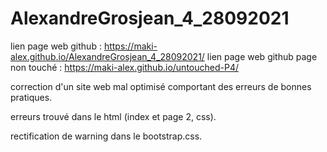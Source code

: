 # AlexandreGrosjean_4_28092021

lien page web github : https://maki-alex.github.io/AlexandreGrosjean_4_28092021/
lien page web github page non touché : https://maki-alex.github.io/untouched-P4/


correction d'un site web mal optimisé comportant des erreurs de bonnes pratiques.

erreurs trouvé dans le html (index et page 2, css).

rectification de warning dans le bootstrap.css.
